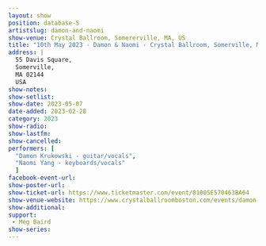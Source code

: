 ```yaml
---
layout: show
position: database-5
artistslug: damon-and-naomi
show-venue: Crystal Ballroom, Somererville, MA, US
title: "10th May 2023 - Damon & Naomi - Crystal Ballroom, Somerville, MA, US"
address: |
  55 Davis Square,  
  Somerville,   
  MA 02144
  USA
show-notes:
show-setlist: 
show-date: 2023-05-07
date-added: 2023-02-28
category: 2023
show-radio: 
show-lastfm: 
show-cancelled: 
performers: [
  "Damon Krukowski - guitar/vocals",
  "Naomi Yang - keyboards/vocals"
  ]
facebook-event-url: 
show-poster-url: 
show-ticket-url: https://www.ticketmaster.com/event/01005E570463BA64
show-venue-website: https://www.crystalballroomboston.com/events/damon-naomi-meg-baird/
show-additional: 
support:
 - Meg Baird
show-series: 
---
```

